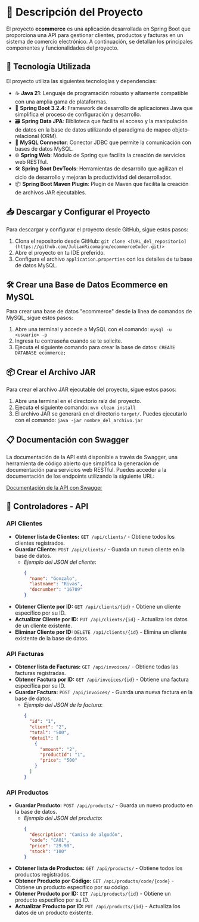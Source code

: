 # 🚀 Descripción del Proyecto

El proyecto **ecommerce** es una aplicación desarrollada en Spring Boot que proporciona una API para gestionar clientes, productos y facturas en un sistema de comercio electrónico. A continuación, se detallan los principales componentes y funcionalidades del proyecto.

## 🔧 Tecnología Utilizada

El proyecto utiliza las siguientes tecnologías y dependencias:

- ☕ **Java 21**: Lenguaje de programación robusto y altamente compatible con una amplia gama de plataformas.
- 🚀 **Spring Boot 3.2.4**: Framework de desarrollo de aplicaciones Java que simplifica el proceso de configuración y desarrollo.
- 🗃️ **Spring Data JPA**: Biblioteca que facilita el acceso y la manipulación de datos en la base de datos utilizando el paradigma de mapeo objeto-relacional (ORM).
- 🐬 **MySQL Connector**: Conector JDBC que permite la comunicación con bases de datos MySQL.
- 🌐 **Spring Web**: Módulo de Spring que facilita la creación de servicios web RESTful.
- 🛠️ **Spring Boot DevTools**: Herramientas de desarrollo que agilizan el ciclo de desarrollo y mejoran la productividad del desarrollador.
- 📦 **Spring Boot Maven Plugin**: Plugin de Maven que facilita la creación de archivos JAR ejecutables.

## 📥 Descargar y Configurar el Proyecto

Para descargar y configurar el proyecto desde GitHub, sigue estos pasos:

1. Clona el repositorio desde GitHub: `git clone <[URL_del_repositorio](https://github.com/JulianRicomagno/ecommerceCoder.git)>`
2. Abre el proyecto en tu IDE preferido.
3. Configura el archivo `application.properties` con los detalles de tu base de datos MySQL.

## 🛠️ Crear una Base de Datos Ecommerce en MySQL

Para crear una base de datos "ecommerce" desde la línea de comandos de MySQL, sigue estos pasos:

1. Abre una terminal y accede a MySQL con el comando: `mysql -u <usuario> -p`
2. Ingresa tu contraseña cuando se te solicite.
3. Ejecuta el siguiente comando para crear la base de datos: `CREATE DATABASE ecommerce;`

## 📦 Crear el Archivo JAR

Para crear el archivo JAR ejecutable del proyecto, sigue estos pasos:

1. Abre una terminal en el directorio raíz del proyecto.
2. Ejecuta el siguiente comando: `mvn clean install`
3. El archivo JAR se generará en el directorio `target/`. Puedes ejecutarlo con el comando: `java -jar nombre_del_archivo.jar`

## 📋 Documentación con Swagger

La documentación de la API está disponible a través de Swagger, una herramienta de código abierto que simplifica la generación de documentación para servicios web RESTful. Puedes acceder a la documentación de los endpoints utilizando la siguiente URL:

[Documentación de la API con Swagger](http://localhost:8080/swagger-ui/index.html)

## 🌟 Controladores - API

### API Clientes
- **Obtener lista de Clientes:** `GET /api/clients/` - Obtiene todos los clientes registrados.
- **Guardar Cliente:** `POST /api/clients/` - Guarda un nuevo cliente en la base de datos.
    - *Ejemplo del JSON del cliente*:
      ```json
      {
        "name": "Gonzalo",
        "lastname": "Rivas",
        "docnumber": "16789"
      }
      ```
- **Obtener Cliente por ID:** `GET /api/clients/{id}` - Obtiene un cliente específico por su ID.
- **Actualizar Cliente por ID:** `PUT /api/clients/{id}` - Actualiza los datos de un cliente existente.
- **Eliminar Cliente por ID:** `DELETE /api/clients/{id}` - Elimina un cliente existente de la base de datos.

### API Facturas
- **Obtener lista de Facturas:** `GET /api/invoices/` - Obtiene todas las facturas registradas.
- **Obtener Factura por ID:** `GET /api/invoices/{id}` - Obtiene una factura específica por su ID.
- **Guardar Factura:** `POST /api/invoices/` - Guarda una nueva factura en la base de datos.
    - *Ejemplo del JSON de la factura*:
      ```json
      {
        "id": "1",
        "client": "2",
        "total": "500",
        "detail": [
          {
            "amount": "2",
            "productId": "1",
            "price": "500"
          }
        ]
      }
      ```

### API Productos
- **Guardar Producto:** `POST /api/products/` - Guarda un nuevo producto en la base de datos.
    - *Ejemplo del JSON del producto*:
      ```json
      {
        "description": "Camisa de algodón",
        "code": "CA01",
        "price": "29.99",
        "stock": "100"
      }
      ```
- **Obtener lista de Productos:** `GET /api/products/` - Obtiene todos los productos registrados.
- **Obtener Producto por Código:** `GET /api/products/code/{code}` - Obtiene un producto específico por su código.
- **Obtener Producto por ID:** `GET /api/products/{id}` - Obtiene un producto específico por su ID.
- **Actualizar Producto por ID:** `PUT /api/products/{id}` - Actualiza los datos de un producto existente.

